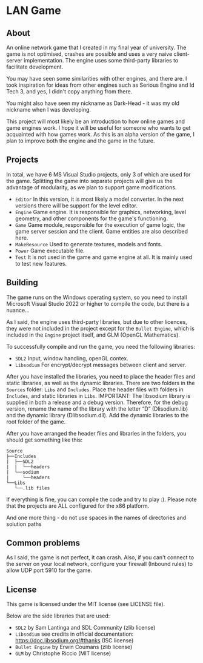 # LAN Game

About
-----

An online network game that I created in my final year of university. The game is not optimised, crashes are possible and uses a very naive client-server implementation. 
The engine uses some third-party libraries to facilitate development.

You may have seen some similarities with other engines, and there are. I took inspiration for ideas from other engines such as Serious Engine and Id Tech 3, and yes, I didn't copy anything from there.

You might also have seen my nickname as Dark-Head - it was my old nickname when I was developing.

This project will most likely be an introduction to how online games and game engines work. I hope it will be useful for someone who wants to get acquainted with how games work.
As this is an alpha version of the game, I plan to improve both the engine and the game in the future.

Projects
--------

In total, we have 6 MS Visual Studio projects, only 3 of which are used for the game. Splitting the game into separate projects will give us the advantage of modularity, as we plan to support game modifications.

* `Editor` In this version, it is most likely a model converter. In the next versions there will be support for the level editor.
* `Engine` Game engine. It is responsible for graphics, networking, level geometry, and other components for the game's functioning.
* `Game` Game module, responsible for the execution of game logic, the game server session and the client. Game entities are also described here.
* `MakeResource` Used to generate textures, models and fonts.
* `Power` Game executable file.
* `Test` It is not used in the game and game engine at all. It is mainly used to test new features.

Building
--------

The game runs on the Windows operating system, so you need to install Microsoft Visual Studio 2022 or higher to compile the code, but there is a nuance...

As I said, the engine uses third-party libraries, but due to other licences, they were not included in the project except for the `Bullet Engine`, which is included in the `Engine` project itself, and GLM (OpenGL Mathematics).

To successfully compile and run the game, you need the following libraries:

* `SDL2` Input, window handling, openGL contex.
* `Libsodium` For encrypt/decrypt messages between client and server.

After you have installed the libraries, you need to place the header files and static libraries, as well as the dynamic libraries. There are two folders in the `Sources` folder: `Libs` and `Includes`. 
Place the header files with folders in `Includes`, and static libraries in `Libs`. IMPORTANT: The libsodium library is supplied in both a release and a debug version. 
Therefore, for the debug version, rename the name of the library with the letter “D” (Dlisodium.lib) and the dynamic library (Dlibsodium.dll). 
Add the dynamic libraries to the root folder of the game.

After you have arranged the header files and libraries in the folders, you should get something like this:

```
Source
├──Includes
|  ├──SDL2
|  |  └──headers
|  └──sodium
|     └──headers
└──Libs  
   └──.lib files
```

If everything is fine, you can compile the code and try to play :). Please note that the projects are ALL configured for the x86 platform.

And one more thing - do not use spaces in the names of directories and solution paths

Common problems
---------------

As I said, the game is not perfect, it can crash. Also, if you can't connect to the server on your local network, configure your firewall (Inbound rules) to allow UDP port 5910 for the game.

License
-------

This  game is licensed under the MIT license (see LICENSE file).

Below are the side libraries that are used:

* `SDL2` by Sam Lantinga and SDL Community (zlib license)
* `Libsodium` see credits in official documentation: https://doc.libsodium.org/#thanks (ISC license)
* `Bullet Engine` by Erwin Coumans (zlib license)
* `GLM` by Christophe Riccio (MIT license)
